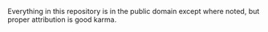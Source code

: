 Everything in this repository is in the public domain except where noted, but
proper attribution is good karma.
